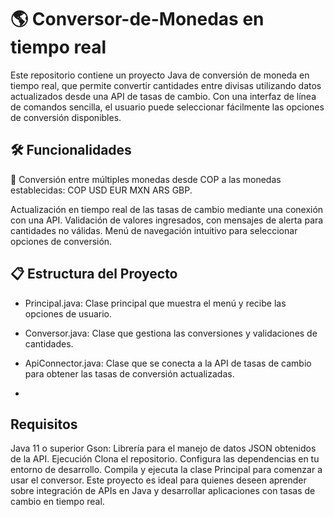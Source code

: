 # 🌎  Conversor-de-Monedas en tiempo real
Este repositorio contiene un proyecto Java de conversión de moneda en tiempo real, que permite convertir cantidades entre divisas utilizando datos actualizados desde una API de tasas de cambio. Con una interfaz de línea de comandos sencilla, el usuario puede seleccionar fácilmente las opciones de conversión disponibles.
## 🛠️ Funcionalidades
💱 Conversión entre múltiples monedas desde COP a las monedas establecidas: 
COP
USD
EUR 
MXN
ARS 
GBP.

Actualización en tiempo real de las tasas de cambio mediante una conexión con una API.
Validación de valores ingresados, con mensajes de alerta para cantidades no válidas.
Menú de navegación intuitivo para seleccionar opciones de conversión.

## 📋 Estructura del Proyecto
* Principal.java: Clase principal que muestra el menú y recibe las opciones de usuario.

* Conversor.java: Clase que gestiona las conversiones y validaciones de cantidades.
  
* ApiConnector.java: Clase que se conecta a la API de tasas de cambio para obtener las tasas de conversión actualizadas.
* 
## Requisitos
Java 11 o superior
Gson: Librería para el manejo de datos JSON obtenidos de la API.
Ejecución
Clona el repositorio.
Configura las dependencias en tu entorno de desarrollo.
Compila y ejecuta la clase Principal para comenzar a usar el conversor.
Este proyecto es ideal para quienes deseen aprender sobre integración de APIs en Java y desarrollar aplicaciones con tasas de cambio en tiempo real.
